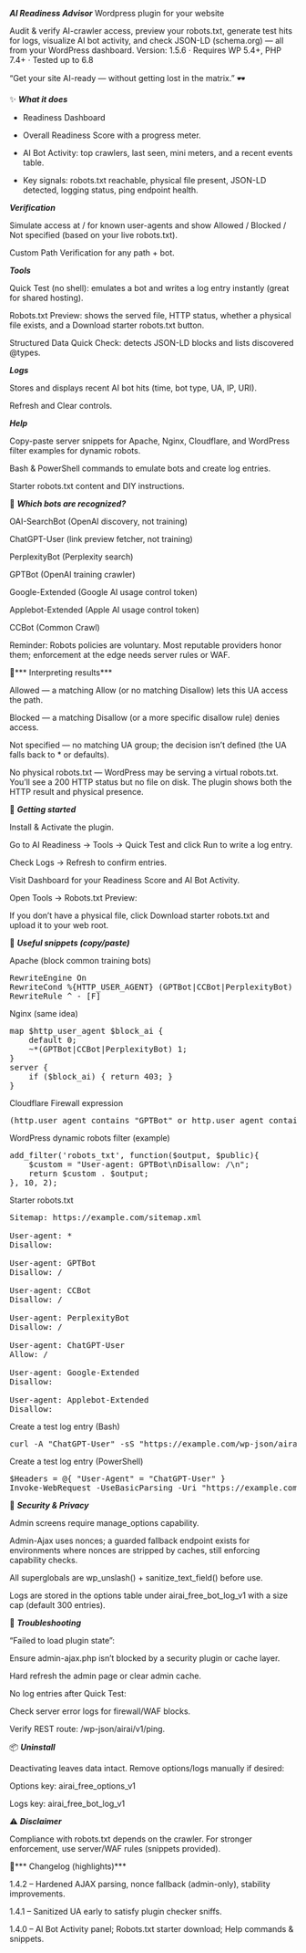 ***AI Readiness Advisor*** Wordpress plugin for your website

Audit & verify AI-crawler access, preview your robots.txt, generate test hits for logs, visualize AI bot activity, and check JSON-LD (schema.org) — all from your WordPress dashboard.
Version: 1.5.6 · Requires WP 5.4+, PHP 7.4+ · Tested up to 6.8

“Get your site AI-ready — without getting lost in the matrix.” 🕶️

✨ ***What it does***

* Readiness Dashboard

 * Overall Readiness Score with a progress meter.

 * AI Bot Activity: top crawlers, last seen, mini meters, and a recent events table.

 * Key signals: robots.txt reachable, physical file present, JSON-LD detected, logging status, ping endpoint health.

***Verification***

Simulate access at / for known user-agents and show Allowed / Blocked / Not specified (based on your live robots.txt).

Custom Path Verification for any path + bot.

***Tools***

Quick Test (no shell): emulates a bot and writes a log entry instantly (great for shared hosting).

Robots.txt Preview: shows the served file, HTTP status, whether a physical file exists, and a Download starter robots.txt button.

Structured Data Quick Check: detects JSON-LD blocks and lists discovered @types.

***Logs***

Stores and displays recent AI bot hits (time, bot type, UA, IP, URI).

Refresh and Clear controls.

***Help***

Copy-paste server snippets for Apache, Nginx, Cloudflare, and WordPress filter examples for dynamic robots.

Bash & PowerShell commands to emulate bots and create log entries.

Starter robots.txt content and DIY instructions.

🔎 ***Which bots are recognized?***

OAI-SearchBot (OpenAI discovery, not training)

ChatGPT-User (link preview fetcher, not training)

PerplexityBot (Perplexity search)

GPTBot (OpenAI training crawler)

Google-Extended (Google AI usage control token)

Applebot-Extended (Apple AI usage control token)

CCBot (Common Crawl)

Reminder: Robots policies are voluntary. Most reputable providers honor them; enforcement at the edge needs server rules or WAF.

🧭*** Interpreting results***

Allowed — a matching Allow (or no matching Disallow) lets this UA access the path.

Blocked — a matching Disallow (or a more specific disallow rule) denies access.

Not specified — no matching UA group; the decision isn’t defined (the UA falls back to * or defaults).

No physical robots.txt — WordPress may be serving a virtual robots.txt. You’ll see a 200 HTTP status but no file on disk. The plugin shows both the HTTP result and physical presence.

🚀 ***Getting started***

Install & Activate the plugin.

Go to AI Readiness → Tools → Quick Test and click Run to write a log entry.

Check Logs → Refresh to confirm entries.

Visit Dashboard for your Readiness Score and AI Bot Activity.

Open Tools → Robots.txt Preview:

If you don’t have a physical file, click Download starter robots.txt and upload it to your web root.

🧰 ***Useful snippets (copy/paste)***

Apache (block common training bots)
<pre>
RewriteEngine On
RewriteCond %{HTTP_USER_AGENT} (GPTBot|CCBot|PerplexityBot) [NC]
RewriteRule ^ - [F]
</pre>

Nginx (same idea)
<pre>
map $http_user_agent $block_ai {
    default 0;
    ~*(GPTBot|CCBot|PerplexityBot) 1;
}
server {
    if ($block_ai) { return 403; }
}
</pre>

Cloudflare Firewall expression
<pre>
(http.user_agent contains "GPTBot" or http.user_agent contains "CCBot" or http.user_agent contains "PerplexityBot")
</pre>

WordPress dynamic robots filter (example)
<pre>
add_filter('robots_txt', function($output, $public){
    $custom = "User-agent: GPTBot\nDisallow: /\n";
    return $custom . $output;
}, 10, 2);
</pre>

Starter robots.txt
<pre>
Sitemap: https://example.com/sitemap.xml

User-agent: *
Disallow:

User-agent: GPTBot
Disallow: /

User-agent: CCBot
Disallow: /

User-agent: PerplexityBot
Disallow: /

User-agent: ChatGPT-User
Allow: /

User-agent: Google-Extended
Disallow:

User-agent: Applebot-Extended
Disallow:
</pre>

Create a test log entry (Bash)
<pre>
curl -A "ChatGPT-User" -sS "https://example.com/wp-json/airai/v1/ping?path=/airai-test"
</pre>

Create a test log entry (PowerShell)
<pre>
$Headers = @{ "User-Agent" = "ChatGPT-User" }
Invoke-WebRequest -UseBasicParsing -Uri "https://example.com/wp-json/airai/v1/ping?path=/airai-test" -Headers $Headers | Out-Null
</pre>
🔐 ***Security & Privacy***

Admin screens require manage_options capability.

Admin-Ajax uses nonces; a guarded fallback endpoint exists for environments where nonces are stripped by caches, still enforcing capability checks.

All superglobals are wp_unslash() + sanitize_text_field() before use.

Logs are stored in the options table under airai_free_bot_log_v1 with a size cap (default 300 entries).

🧩 ***Troubleshooting***

“Failed to load plugin state”:

Ensure admin-ajax.php isn’t blocked by a security plugin or cache layer.

Hard refresh the admin page or clear admin cache.

No log entries after Quick Test:

Check server error logs for firewall/WAF blocks.

Verify REST route: /wp-json/airai/v1/ping.

📦 ***Uninstall***

Deactivating leaves data intact. Remove options/logs manually if desired:

Options key: airai_free_options_v1

Logs key: airai_free_bot_log_v1

⚠️ ***Disclaimer***

Compliance with robots.txt depends on the crawler. For stronger enforcement, use server/WAF rules (snippets provided).

🧠*** Changelog (highlights)***

1.4.2 – Hardened AJAX parsing, nonce fallback (admin-only), stability improvements.

1.4.1 – Sanitized UA early to satisfy plugin checker sniffs.

1.4.0 – AI Bot Activity panel; Robots.txt starter download; Help commands & snippets.
